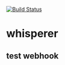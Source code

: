 [![Build Status](http://157.230.122.114:8080/buildStatus/icon?job=WindTalker%2Fmaster)](http://157.230.122.114:8080/job/WindTalker/job/master/)

# whisperer
## test webhook
#####
